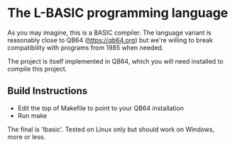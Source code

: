 The L-BASIC programming language
======================

As you may imagine, this is a BASIC compiler. The language variant is reasonably close to QB64 (https://qb64.org) but we're willing to break compatibility with programs from 1985 when needed.

The project is itself implemented in QB64, which you will need installed to compile this project.

Build Instructions
------------------
- Edit the top of Makefile to point to your QB64 installation
- Run make

The final is 'lbasic'. Tested on Linux only but should work on Windows, more or less.